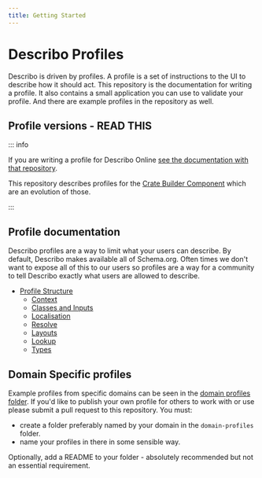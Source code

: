 ```yaml
---
title: Getting Started
---
```


# Describo Profiles

Describo is driven by profiles. A profile is a set of instructions to the UI to describe how it
should act. This repository is the documentation for writing a profile. It also contains a small
application you can use to validate your profile. And there are example profiles in the repository
as well.

## Profile versions - READ THIS

::: info

If you are writing a profile for Describo Online
[see the documentation with that repository](https://github.com/Arkisto-Platform/describo-online/wiki/Writing-a-domain-specific-profile).

This repository describes profiles for the
[Crate Builder Component](https://github.com/describo/crate-builder-component) which are an
evolution of those.

:::

## Profile documentation

Describo profiles are a way to limit what your users can describe. By default, Describo makes
available all of Schema.org. Often times we don't want to expose all of this to our users so
profiles are a way for a community to tell Describo exactly what users are allowed to describe.

-   [Profile Structure](/profiles/profile-structure.md)
    -   [Context](/profiles/contexts.md)
    -   [Classes and Inputs](/profiles/classes-and-inputs.md)
    -   [Localisation](/profiles/localisation.md)
    -   [Resolve](/profiles/resolve.md)
    -   [Layouts](/profiles/layouts.md)
    -   [Lookup](/profiles/lookups.md)
    -   [Types](/profiles/types.md)

## Domain Specific profiles

Example profiles from specific domains can be seen in the
[domain profiles folder](https://github.com/describo/profiles/tree/master/domain-profiles). If you'd
like to publish your own profile for others to work with or use please submit a pull request to this
repository. You must:

-   create a folder preferably named by your domain in the `domain-profiles` folder.
-   name your profiles in there in some sensible way.

Optionally, add a README to your folder - absolutely recommended but not an essential requirement.
